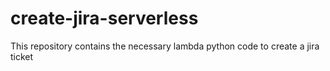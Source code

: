 # create-jira-serverless
This repository contains the necessary lambda python code to create a jira ticket
